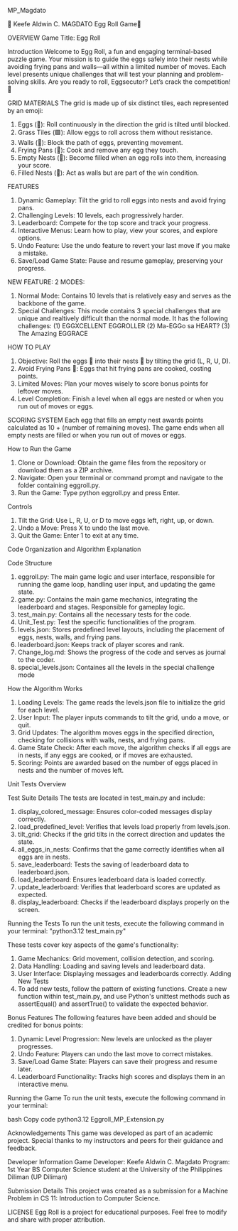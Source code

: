 MP_Magdato

🍳 Keefe Aldwin C. MAGDATO Egg Roll Game🍳

OVERVIEW
Game Title: Egg Roll

Introduction
Welcome to Egg Roll, a fun and engaging terminal-based puzzle game. Your mission is to guide the eggs safely into their nests while avoiding frying pans and walls—all within a limited number of moves. Each level presents unique challenges that will test your planning and problem-solving skills. Are you ready to roll, Eggsecutor? Let’s crack the competition! 🐣

GRID MATERIALS
The grid is made up of six distinct tiles, each represented by an emoji:

1. Eggs (🥚): Roll continuously in the direction the grid is tilted until blocked.
2. Grass Tiles (🟩): Allow eggs to roll across them without resistance.
3. Walls (🧱): Block the path of eggs, preventing movement.
4. Frying Pans (🍳): Cook and remove any egg they touch.
5. Empty Nests (🪹): Become filled when an egg rolls into them, increasing your score.
6. Filled Nests (🪺): Act as walls but are part of the win condition.

FEATURES
1. Dynamic Gameplay: Tilt the grid to roll eggs into nests and avoid frying pans.
2. Challenging Levels: 10 levels, each progressively harder.
3. Leaderboard: Compete for the top score and track your progress.
4. Interactive Menus: Learn how to play, view your scores, and explore options.
5. Undo Feature: Use the undo feature to revert your last move if you make a mistake.
6. Save/Load Game State: Pause and resume gameplay, preserving your progress.

NEW FEATURE:
2 MODES:
1. Normal Mode: Contains 10 levels that is relatively easy and serves as the backbone of the game.
2. Special Challenges: This mode contains 3 special challenges that are unique and realtively difficult than the normal mode. It has the following challenges:
    (1) EGGXCELLENT EGGROLLER
    (2) Ma-EGGo sa HEART? 
    (3) The Amazing EGGRACE

HOW TO PLAY
1. Objective: Roll the eggs 🥚 into their nests 🪹 by tilting the grid (L, R, U, D).
2. Avoid Frying Pans 🍳: Eggs that hit frying pans are cooked, costing points.
3. Limited Moves: Plan your moves wisely to score bonus points for leftover moves.
4. Level Completion: Finish a level when all eggs are nested or when you run out of moves or eggs.

SCORING SYSTEM
Each egg that fills an empty nest awards points calculated as 10 + (number of remaining moves). The game ends when all empty nests are filled or when you run out of moves or eggs.

How to Run the Game
1. Clone or Download: Obtain the game files from the repository or download them as a ZIP archive.
2. Navigate: Open your terminal or command prompt and navigate to the folder containing eggroll.py.
3. Run the Game: Type python eggroll.py and press Enter.

Controls
1. Tilt the Grid: Use L, R, U, or D to move eggs left, right, up, or down.
2. Undo a Move: Press X to undo the last move.
3. Quit the Game: Enter 1 to exit at any time.

Code Organization and Algorithm Explanation

Code Structure
1. eggroll.py: The main game logic and user interface, responsible for running the game loop, handling user input, and updating the game state.
2. game.py: Contains the main game mechanics, integrating the leaderboard and stages. Responsible for gameplay logic.
3. test_main.py: Contains all the necessary tests for the code.
4. Unit_Test.py: Test the specific functionalities of the program.
5. levels.json: Stores predefined level layouts, including the placement of eggs, nests, walls, and frying pans.
6. leaderboard.json: Keeps track of player scores and rank.
7. Change_log.md: Shows the progress of the code and serves as journal to the coder.
8. special_levels.json: Containes all the levels in the special challenge mode


How the Algorithm Works
1. Loading Levels: The game reads the levels.json file to initialize the grid for each level.
2. User Input: The player inputs commands to tilt the grid, undo a move, or quit.
3. Grid Updates: The algorithm moves eggs in the specified direction, checking for collisions with walls, nests, and frying pans.
4. Game State Check: After each move, the algorithm checks if all eggs are in nests, if any eggs are cooked, or if moves are exhausted.
5. Scoring: Points are awarded based on the number of eggs placed in nests and the number of moves left.

Unit Tests Overview

Test Suite Details
The tests are located in test_main.py and include:

1. display_colored_message: Ensures color-coded messages display correctly.
2. load_predefined_level: Verifies that levels load properly from levels.json.
3. tilt_grid: Checks if the grid tilts in the correct direction and updates the state.
4. all_eggs_in_nests: Confirms that the game correctly identifies when all eggs are in nests.
5. save_leaderboard: Tests the saving of leaderboard data to leaderboard.json.
6. load_leaderboard: Ensures leaderboard data is loaded correctly.
7. update_leaderboard: Verifies that leaderboard scores are updated as expected.
8. display_leaderboard: Checks if the leaderboard displays properly on the screen.

Running the Tests
To run the unit tests, execute the following command in your terminal:
"python3.12 test_main.py"

These tests cover key aspects of the game's functionality:
1. Game Mechanics: Grid movement, collision detection, and scoring.
2. Data Handling: Loading and saving levels and leaderboard data.
3. User Interface: Displaying messages and leaderboards correctly.
Adding New Tests
4. To add new tests, follow the pattern of existing functions. Create a new function within test_main.py, and use Python's unittest methods such as assertEqual() and assertTrue() to validate the expected behavior.

Bonus Features
The following features have been added and should be credited for bonus points:

1. Dynamic Level Progression: New levels are unlocked as the player progresses.
2. Undo Feature: Players can undo the last move to correct mistakes.
3. Save/Load Game State: Players can save their progress and resume later.
4. Leaderboard Functionality: Tracks high scores and displays them in an interactive menu.

Running the Game
To run the unit tests, execute the following command in your terminal:

bash
Copy code
python3.12 Eggroll_MP_Extension.py


Acknowledgements
This game was developed as part of an academic project. Special thanks to my instructors and peers for their guidance and feedback.

Developer Information
Game Developer: Keefe Aldwin C. Magdato
Program: 1st Year BS Computer Science student at the University of the Philippines Diliman (UP Diliman)

Submission Details
This project was created as a submission for a Machine Problem in CS 11: Introduction to Computer Science.

LICENSE
Egg Roll is a project for educational purposes. Feel free to modify and share with proper attribution.
